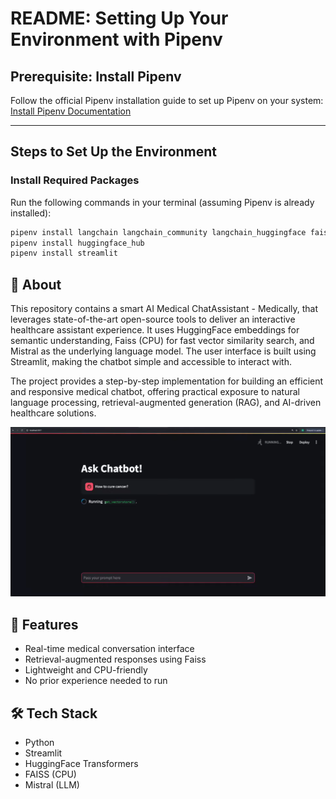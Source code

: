 # README: Setting Up Your Environment with Pipenv

## Prerequisite: Install Pipenv
Follow the official Pipenv installation guide to set up Pipenv on your system:  
[Install Pipenv Documentation](https://pipenv.pypa.io/en/latest/installation.html)

---

## Steps to Set Up the Environment

### Install Required Packages
Run the following commands in your terminal (assuming Pipenv is already installed):

```bash
pipenv install langchain langchain_community langchain_huggingface faiss-cpu pypdf
pipenv install huggingface_hub
pipenv install streamlit
```

## 🧠 About

This repository contains a smart AI Medical ChatAssistant - Medically, that leverages state-of-the-art open-source tools to deliver an interactive healthcare assistant experience. It uses HuggingFace embeddings for semantic understanding, Faiss (CPU) for fast vector similarity search, and Mistral as the underlying language model. The user interface is built using Streamlit, making the chatbot simple and accessible to interact with.

The project provides a step-by-step implementation for building an efficient and responsive medical chatbot, offering practical exposure to natural language processing, retrieval-augmented generation (RAG), and AI-driven healthcare solutions.

![Screenshot](data/Screenshot%202025-07-08%20134505.png)




## 🚀 Features

- Real-time medical conversation interface
- Retrieval-augmented responses using Faiss
- Lightweight and CPU-friendly
- No prior experience needed to run
## 🛠️ Tech Stack

- Python
- Streamlit
- HuggingFace Transformers
- FAISS (CPU)
- Mistral (LLM)



